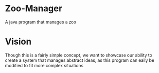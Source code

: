 # Zoo-Manager
A java program that manages a zoo

# Vision
Though this is a fairly simple concept, we want to showcase our ability to create a system that manages abstract ideas, as this program can eaily be modified to fit more complex situations. 
